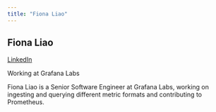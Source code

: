 ```yaml
---
title: "Fiona Liao"
---
```


## Fiona Liao
[LinkedIn](https://uk.linkedin.com/in/fionaliao)

Working at Grafana Labs

Fiona Liao is a Senior Software Engineer at Grafana Labs, working on ingesting and querying different metric formats and contributing to Prometheus.
